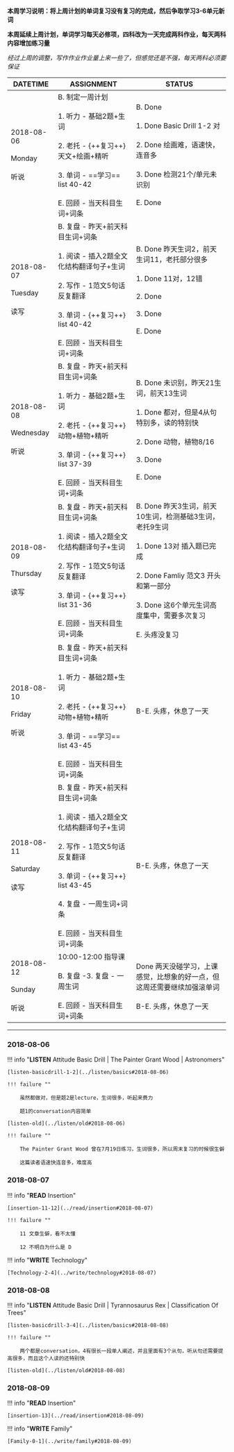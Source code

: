 **本周学习说明：将上周计划的单词复习没有复习的完成，然后争取学习3-6单元新词**

**本周延续上周计划，单词学习每天必修项，四科改为一天完成两科作业，每天两科内容增加练习量**

*经过上周的调整，写作作业作业量上来一些了，但感觉还是不强，每天两科必须要保证*


DATETIME |  ASSIGNMENT | STATUS
------------ | ------------- | -------------
2018-08-06 <br><br> Monday<br><br>听说 | B.  制定一周计划<br><br>1. 听力 - 基础2题+生词<br><br> 2. 老托 - {++复习++}天文+绘画+精听<br><br>3. 单词 - ==学习== list 40-42 <br><br>E. 回顾 - 当天科目生词+词条 | B. Done<br><br>1. Done Basic Drill 1-2 对<br><br>2. Done 绘画难，语速快，连音多<br><br>3. Done 检测21个/单元未识别<br><br>E. Done
2018-08-07 <br><br> Tuesday<br><br>读写 | B. 复盘 - 昨天+前天科目生词+词条<br><br> 1. 阅读 - 插入2题全文化结构翻译句子+生词<br><br>2. 写作 - 1范文5句话反复翻译<br><br>3. 单词 - {++复习++} list 40-42 <br><br>E. 回顾 - 当天科目生词+词条 | B. Done 昨天生词2，前天生词11，老托部分很多<br><br>1. Done 11对，12错<br><br>2. Done<br><br>3. Done<br><br>E. Done
2018-08-08 <br><br> Wednesday<br><br>听说  | B. 复盘 - 昨天+前天科目生词+词条<br><br>1. 听力 - 基础2题+生词<br><br> 2. 老托 - {++复习++}动物+植物+精听<br><br>3. 单词 - {++复习++} list 37-39 <br><br>E. 回顾 - 当天科目生词+词条 | B. Done 未识别，昨天21生词，前天13生词<br><br>1. Done 都对，但是4从句特别多，读的特别快<br><br>2. Done 动物，植物8/16<br><br>3. Done <br><br>E. Done
2018-08-09 <br><br> Thursday <br><br>读写 | B. 复盘 - 昨天+前天科目生词+词条<br><br>1. 阅读 - 插入2题全文化结构翻译句子+生词<br><br>2. 写作 - 1范文5句话反复翻译<br><br>3. 单词 - {++复习++} list 31-36 <br><br>E. 回顾 - 当天科目生词+词条 | B. Done 昨天3生词，前天10生词，检测基础3生词，老托9生词<br><br>1. Done 13对 插入题已完成<br><br>2. Done Famliy 范文3 开头和第一部分<br><br>3. Done 这6个单元生词高度集中，需要多次复习<br><br>E. 头疼没复习
2018-08-10 <br><br> Friday <br><br>听说 | B. 复盘 - 昨天+前天科目生词+词条 <br><br>1. 听力 - 基础2题+生词<br><br> 2. 老托 - {++复习++}动物+植物+精听<br><br>3. 单词 - ==学习== list 43-45 <br><br>E. 回顾 - 当天科目生词+词条 | B-E. 头疼，休息了一天
2018-08-11 <br><br> Saturday <br><br>读写 | B. 复盘 - 昨天+前天科目生词+词条<br><br>1. 阅读 - 插入2题全文化结构翻译句子+生词<br><br>2. 写作 - 1范文5句话反复翻译<br><br>3. 单词 - {++复习++} list 43-45<br><br>4. 复盘 - 一周生词+词条<br><br>E. 回顾 - 当天科目生词+词条 | B-E. 头疼，休息了一天
2018-08-12 <br><br> Sunday<br><br>听说  | 10:00-12:00 指导课<br><br>B. 复盘 -3. 复盘 - 一周生词<br><br>E. 回顾 - 当天科目生词+词条 | Done 两天没碰学习，上课感觉，比想象的好一点，但这周还需要继续加强滚单词<br><br>B-E. 头疼，休息了一天


----

### 2018-08-06
        
!!! info "**LISTEN** Attitude Basic Drill | The Painter Grant Wood | Astronomers"
    
    [listen-basicdrill-1-2](../listen/basics#2018-08-06)
    
    !!! failure ""
    
        虽然都做对，但是题2是lecture，生词很多，听起来费力
        
        题1的conversation内容简单
    
    [listen-old](../listen/old#2018-08-06)
    
    !!! failure ""
    
        The Painter Grant Wood 曾在7月19日练习，生词很多，所以周末复习的时候很生僻
        
        这篇读者语速快连音多，难度高
    
### 2018-08-07

!!! info "**READ** Insertion"
    
    [insertion-11-12](../read/insertion#2018-08-07)
    
    !!! failure ""
    
        11 文章生僻，看不太懂
        
        12 不明白为什么是 D
        
!!! info "**WRITE** Technology"
    
    [Technology-2-4](../write/technology#2018-08-07)
    
### 2018-08-08
        
!!! info "**LISTEN** Attitude Basic Drill | Tyrannosaurus Rex | Classification Of Trees"
    
    [listen-basicdrill-3-4](../listen/basics#2018-08-08)
    
    !!! failure ""
    
        两个都是conversation，4有很长一段单人阐述，并且里面有3个从句，听从句还需要提高很多，而且这个人读的还特别快
        
    [listen-old](../listen/old#2018-08-08)
    
### 2018-08-09

!!! info "**READ** Insertion"
    
    [insertion-13](../read/insertion#2018-08-09)
    
!!! info "**WRITE** Family"
    
    [Family-0-1](../write/family#2018-08-09)